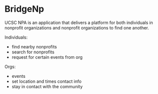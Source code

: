 # BridgeNp

UCSC NPA is an application that delivers a platform for both individuals in nonprofit organizations and nonprofit organizations to find one another.

Individuals:
- find nearby nonprofits
- search for nonprofits
- request for certain events from org

Orgs:
- events
- set location and times contact info
- stay in contact with the community
